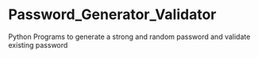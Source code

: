# Password_Generator_Validator
Python Programs to generate a strong and random password and validate existing password
